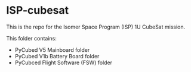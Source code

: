 # ISP-cubesat
This is the repo for the Isomer Space Program (ISP) 1U CubeSat mission.

This folder contains:
- PyCubed V5 Mainboard folder
- PyCubed V1b Battery Board folder
- PyCubced Flight Software (FSW) folder
